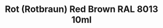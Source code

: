 ---
layout: product
title: "Rot (Rotbraun) Red Brown RAL 8013 10ml"
price: "330" 
desc: "Nitro 10mL"
img_path: "/assets/img/RC066.webp"
brand: "AK "
available: true
special_offer: false
new: false
soon: false
cat: "020000"
subcat: "020200"
subsubcat: "020201"
sifra: "RC066"
popular: false
---